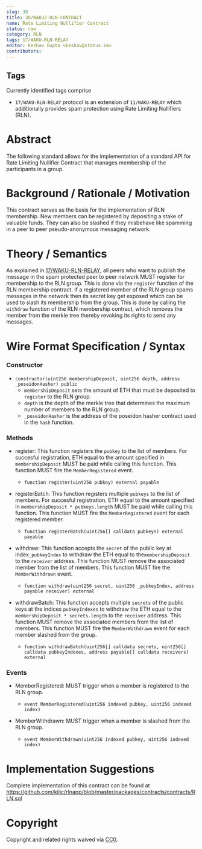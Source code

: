 ```yaml
---
slug: 38
title: 38/WAKU2-RLN-CONTRACT
name: Rate Limiting Nullifier Contract
status: raw
category: RLN
tags: 17/WAKU-RLN-RELAY
editor: Keshav Gupta <keshav@status.im>
contributors:
---
```


## Tags

Currently identified tags comprise

* `17/WAKU-RLN-RELAY` protocol is an extension of `11/WAKU-RELAY` which additionally provides spam protection using Rate Limiting Nullifiers (RLN).


# Abstract
The following standard allows for the implementation of a standard API for Rate Limiting Nullifier Contract that manages membership of the participants in a group.


# Background / Rationale / Motivation

This contract serves as the basis for the implementation of RLN membership. New members can be registered by depositing a stake of valuable funds. They can also be slashed if they misbehave like spamming in a peer to peer pseudo-anonymous messaging network.

# Theory / Semantics

As explained in [17/WAKU-RLN-RELAY](https://rfc.vac.dev/spec/17/), all peers who want to publish the message in the spam protected peer to peer network MUST register for membership to the RLN group. This is done via the `register` function of the RLN membership contract. If a registered member of the RLN group spams messages in the network then its secret key get exposed which can be used to slash its membership from the group. This is done by calling the `withdraw` function of the RLN membership contract, which removes the member from the merkle tree thereby revoking its rights to send any messages.

# Wire Format Specification / Syntax

### Constructor

* `constructor(uint256 membershipDeposit, uint256 depth, address _poseidonHasher) public`
    * `membershipDeposit` sets the amount of ETH that must be deposited to `register` to the RLN group.
    * `depth` is the depth of the merkle tree that determines the maximum number of members to the RLN group.
    * `_poseidonHasher` is the address of the poseidon hasher contract used in the `hash` function.

### Methods

* register: This function registers the `pubkey` to the list of members. For succesful registration, ETH equal to the amount specified in `membershipDeposit` MUST be paid while calling this function. This function MUST fire the `MemberRegistered` event.
    * `function register(uint256 pubkey) external payable`



* registerBatch: This function registers multiple `pubkeys` to the list of members. For succesful registration, ETH equal to the amount specified in `membershipDeposit * pubkeys.length` MUST be paid while calling this function. This function MUST fire the `MemberRegistered` event for each registered member.
    * `function registerBatch(uint256[] calldata pubkeys) external payable`


* withdraw: This function accepts the `secret` of the public key at index`_pubkeyIndex` to withdraw the ETH equal to the`membershipDeposit` to the `receiver` address. This function MUST remove the associated member from the list of members. This function MUST fire the `MemberWithdrawn` event.
    * `function withdraw(uint256 secret, uint256 _pubkeyIndex, address payable receiver) external`


* withdrawBatch: This function accepts multiple `secrets` of the public keys at the indices `pubkeyIndexes` to withdraw the ETH equal to the `membershipDeposit * secrets.length` to the `receiver` address. This function MUST remove the associated members from the list of members. This function MUST fire the `MemberWithdrawn` event for each member slashed from the group.
    * `function withdrawBatch(uint256[] calldata secrets, uint256[] calldata pubkeyIndexes, address payable[] calldata receivers) external`


### Events

* MemberRegistered: MUST trigger when a member is registered to the RLN group.
    * `event MemberRegistered(uint256 indexed pubkey, uint256 indexed index)`


* MemberWithdrawn: MUST  trigger when a member is slashed from the RLN group.
    * `event MemberWithdrawn(uint256 indexed pubkey, uint256 indexed index)`


# Implementation Suggestions

Complete implementation of this contract can be found at https://github.com/kilic/rlnapp/blob/master/packages/contracts/contracts/RLN.sol

# Copyright

Copyright and related rights waived via [CC0](https://creativecommons.org/publicdomain/zero/1.0/).


